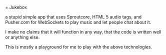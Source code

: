 = Jukebox

a stupid simple app that uses Sproutcore, HTML 5 audio tags, and Pusher.com for WebSockets to play music and let people chat about it.

I make no claims that it will function in any way, that the code is written well or anything else. 

This is mostly a playground for me to play with the above technologies.
